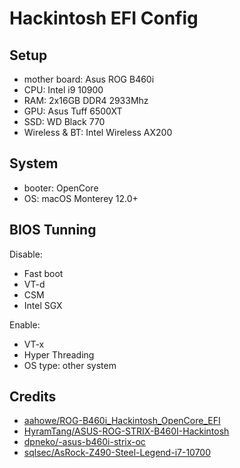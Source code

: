 # Hackintosh EFI Config

## Setup

- mother board: Asus ROG B460i
- CPU: Intel i9 10900
- RAM: 2x16GB DDR4 2933Mhz
- GPU: Asus Tuff 6500XT
- SSD: WD Black 770
- Wireless & BT: Intel Wireless AX200

## System

- booter: OpenCore
- OS: macOS Monterey 12.0+

## BIOS Tunning

Disable:

- Fast boot
- VT-d
- CSM
- Intel SGX

Enable:

- VT-x
- Hyper Threading
- OS type: other system

## Credits

- [aahowe/ROG-B460i_Hackintosh_OpenCore_EFI](https://github.com/aahowe/ROG-B460i_Hackintosh_OpenCore_EFI)
- [HyramTang/ASUS-ROG-STRIX-B460I-Hackintosh](https://github.com/HyramTang/ASUS-ROG-STRIX-B460I-Hackintosh)
- [dpneko/-asus-b460i-strix-oc](https://github.com/dpneko/-asus-b460i-strix-oc)
- [sqlsec/AsRock-Z490-Steel-Legend-i7-10700](https://github.com/sqlsec/AsRock-Z490-Steel-Legend-i7-10700)
